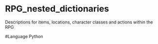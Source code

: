 # RPG_nested_dictionaries
Descriptions for items, locations, character classes and actions within the RPG

#Language 
Python 
